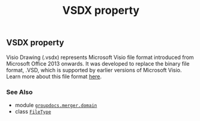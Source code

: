 ﻿---
title: VSDX property
second_title: GroupDocs.Merger for Python via .NET API References
description: 
type: docs
url: /python-net/groupdocs.merger.domain/filetype/vsdx/
is_root: false
weight: 610
---

## VSDX property


Visio Drawing (.vsdx) represents Microsoft Visio file format introduced from Microsoft Office 2013 onwards. It was developed to replace the binary file format, .VSD, which is supported by earlier versions of Microsoft Visio.
Learn more about this file format [here](https://docs.fileformat.com/image/vsdx).

### See Also
* module [`groupdocs.merger.domain`](../../)
* class [`FileType`](/merger/python-net/groupdocs.merger.domain/filetype)
